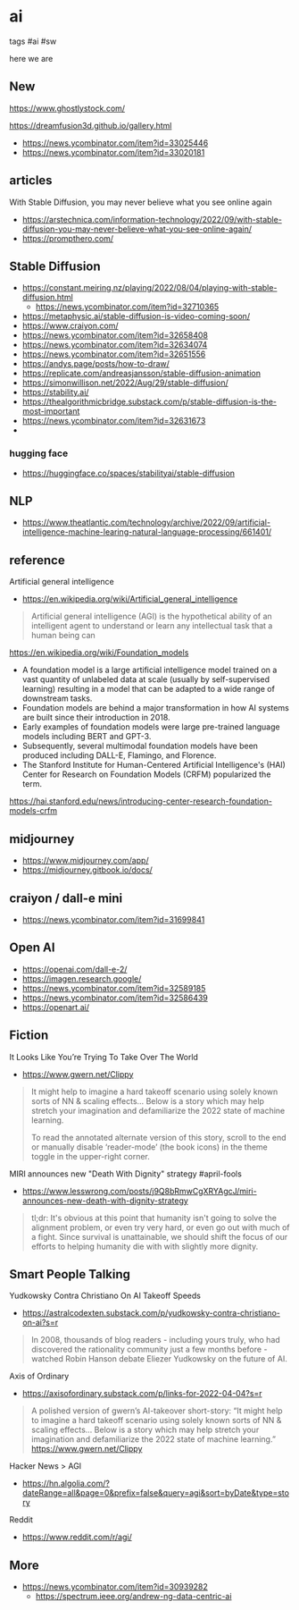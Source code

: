 # ai

tags #ai #sw

here we are

## New

https://www.ghostlystock.com/

https://dreamfusion3d.github.io/gallery.html
  * https://news.ycombinator.com/item?id=33025446
* https://news.ycombinator.com/item?id=33020181


## articles

With Stable Diffusion, you may never believe what you see online again
* https://arstechnica.com/information-technology/2022/09/with-stable-diffusion-you-may-never-believe-what-you-see-online-again/
* https://prompthero.com/

## Stable Diffusion

* https://constant.meiring.nz/playing/2022/08/04/playing-with-stable-diffusion.html
  * https://news.ycombinator.com/item?id=32710365
* https://metaphysic.ai/stable-diffusion-is-video-coming-soon/
* https://www.craiyon.com/
* https://news.ycombinator.com/item?id=32658408
* https://news.ycombinator.com/item?id=32634074
* https://news.ycombinator.com/item?id=32651556
* https://andys.page/posts/how-to-draw/
* https://replicate.com/andreasjansson/stable-diffusion-animation
* https://simonwillison.net/2022/Aug/29/stable-diffusion/
* https://stability.ai/
* https://thealgorithmicbridge.substack.com/p/stable-diffusion-is-the-most-important
* https://news.ycombinator.com/item?id=32631673
*

### hugging face

* https://huggingface.co/spaces/stabilityai/stable-diffusion

## NLP

* https://www.theatlantic.com/technology/archive/2022/09/artificial-intelligence-machine-learing-natural-language-processing/661401/


## reference

Artificial general intelligence

* https://en.wikipedia.org/wiki/Artificial_general_intelligence
> Artificial general intelligence (AGI) is the hypothetical ability of an intelligent agent to understand or learn any intellectual task that a human being can

https://en.wikipedia.org/wiki/Foundation_models

* A foundation model is a large artificial intelligence model trained on a vast quantity of unlabeled data at scale (usually by self-supervised learning) resulting in a model that can be adapted to a wide range of downstream tasks.
* Foundation models are behind a major transformation in how AI systems are built since their introduction in 2018.
* Early examples of foundation models were large pre-trained language models including BERT and GPT-3.
* Subsequently, several multimodal foundation models have been produced including DALL-E, Flamingo, and Florence.
* The Stanford Institute for Human-Centered Artificial Intelligence's (HAI) Center for Research on Foundation Models (CRFM) popularized the term.

https://hai.stanford.edu/news/introducing-center-research-foundation-models-crfm


## midjourney

* https://www.midjourney.com/app/
* https://midjourney.gitbook.io/docs/


## craiyon / dall-e mini

* https://news.ycombinator.com/item?id=31699841

## Open AI

* https://openai.com/dall-e-2/
* https://imagen.research.google/
* https://news.ycombinator.com/item?id=32589185
* https://news.ycombinator.com/item?id=32586439
* https://openart.ai/


## Fiction

It Looks Like You’re Trying To Take Over The World
* https://www.gwern.net/Clippy
>It might help to imagine a hard takeoff scenario using solely known sorts of NN & scaling effects… Below is a story which may help stretch your imagination and defamiliarize the 2022 state of machine learning.
>
>To read the annotated alternate version of this story, scroll to the end or manually disable ‘reader-mode’ (the book icons) in the theme toggle in the upper-right corner.

MIRI announces new "Death With Dignity" strategy
	#april-fools
* https://www.lesswrong.com/posts/j9Q8bRmwCgXRYAgcJ/miri-announces-new-death-with-dignity-strategy
>tl;dr:  It's obvious at this point that humanity isn't going to solve the alignment problem, or even try very hard, or even go out with much of a fight.  Since survival is unattainable, we should shift the focus of our efforts to helping humanity die with with slightly more dignity.

## Smart People Talking

Yudkowsky Contra Christiano On AI Takeoff Speeds
* https://astralcodexten.substack.com/p/yudkowsky-contra-christiano-on-ai?s=r

>In 2008, thousands of blog readers - including yours truly, who had discovered the rationality community just a few months before - watched Robin Hanson debate Eliezer Yudkowsky on the future of AI.

Axis of Ordinary
* https://axisofordinary.substack.com/p/links-for-2022-04-04?s=r
> A polished version of gwern’s AI-takeover short-story: “It might help to imagine a hard takeoff scenario using solely known sorts of NN & scaling effects… Below is a story which may help stretch your imagination and defamiliarize the 2022 state of machine learning.” https://www.gwern.net/Clippy

Hacker News > AGI
* https://hn.algolia.com/?dateRange=all&page=0&prefix=false&query=agi&sort=byDate&type=story

Reddit
* https://www.reddit.com/r/agi/

## More

* https://news.ycombinator.com/item?id=30939282
	* https://spectrum.ieee.org/andrew-ng-data-centric-ai